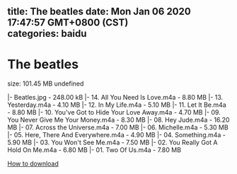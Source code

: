 
title: The beatles
date: Mon Jan 06 2020 17:47:57 GMT+0800 (CST)    
categories: baidu
---

# The beatles
size: 101.45 MB
 undefined
 
|- Beatles.jpg - 248.00 kB
|- 14. All You Need Is Love.m4a - 8.80 MB
|- 13. Yesterday.m4a - 4.10 MB
|- 12. In My Life.m4a - 5.10 MB
|- 11. Let It Be.m4a - 8.80 MB
|- 10. You've Got to Hide Your Love Away.m4a - 4.70 MB
|- 09. You Never Give Me Your Money.m4a - 8.30 MB
|- 08. Hey Jude.m4a - 16.20 MB
|- 07. Across the Universe.m4a - 7.00 MB
|- 06. Michelle.m4a - 5.30 MB
|- 05. Here, There And Everywhere.m4a - 4.90 MB
|- 04. Something.m4a - 5.90 MB
|- 03. You Won't See Me.m4a - 7.50 MB
|- 02. You Really Got A Hold On Me.m4a - 6.80 MB
|- 01. Two Of Us.m4a - 7.80 MB

[How to download](https://bpcam.bemobtrk.com/go/2ceec3aa-1ca2-46d6-b9ff-aaa5c184517c?jno=2639)